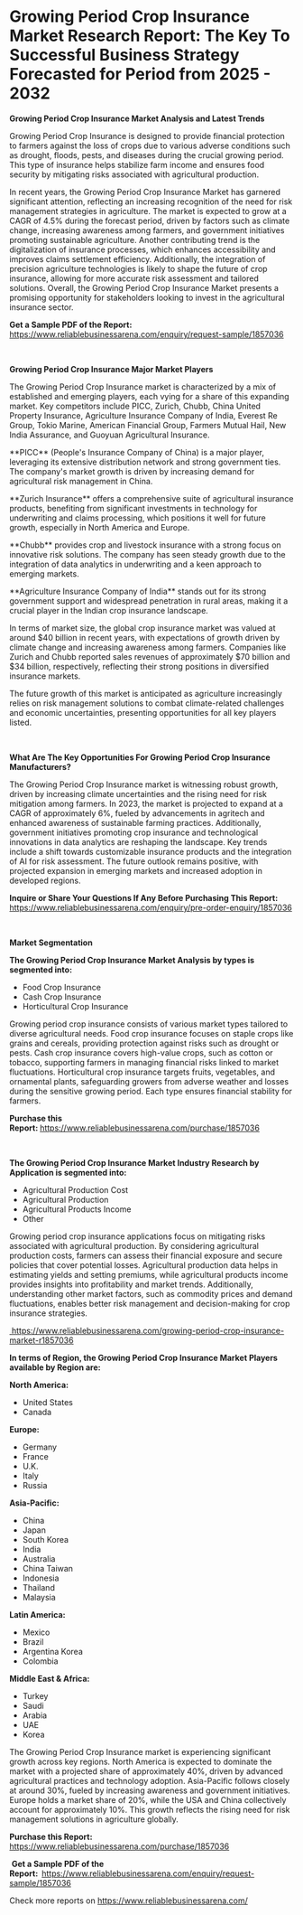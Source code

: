 <p><h1>Growing Period Crop Insurance Market Research Report: The Key To Successful Business Strategy Forecasted for Period from 2025 - 2032</h1></p><p><strong>Growing Period Crop Insurance Market Analysis and Latest Trends</strong></p>
<p><p>Growing Period Crop Insurance is designed to provide financial protection to farmers against the loss of crops due to various adverse conditions such as drought, floods, pests, and diseases during the crucial growing period. This type of insurance helps stabilize farm income and ensures food security by mitigating risks associated with agricultural production. </p><p>In recent years, the Growing Period Crop Insurance Market has garnered significant attention, reflecting an increasing recognition of the need for risk management strategies in agriculture. The market is expected to grow at a CAGR of 4.5% during the forecast period, driven by factors such as climate change, increasing awareness among farmers, and government initiatives promoting sustainable agriculture. Another contributing trend is the digitalization of insurance processes, which enhances accessibility and improves claims settlement efficiency. Additionally, the integration of precision agriculture technologies is likely to shape the future of crop insurance, allowing for more accurate risk assessment and tailored solutions. Overall, the Growing Period Crop Insurance Market presents a promising opportunity for stakeholders looking to invest in the agricultural insurance sector.</p></p>
<p><strong>Get a Sample PDF of the Report:&nbsp;</strong> <a href="https://www.reliablebusinessarena.com/enquiry/request-sample/1857036?utm_campaign=3181&utm_medium=2&utm_source=Github&utm_content=ia&utm_term=27032025&utm_id=growing-period-crop-insurance">https://www.reliablebusinessarena.com/enquiry/request-sample/1857036</a></p>
<p>&nbsp;</p>
<p><strong>Growing Period Crop Insurance Major Market Players</strong></p>
<p><p>The Growing Period Crop Insurance market is characterized by a mix of established and emerging players, each vying for a share of this expanding market. Key competitors include PICC, Zurich, Chubb, China United Property Insurance, Agriculture Insurance Company of India, Everest Re Group, Tokio Marine, American Financial Group, Farmers Mutual Hail, New India Assurance, and Guoyuan Agricultural Insurance.</p><p>**PICC** (People's Insurance Company of China) is a major player, leveraging its extensive distribution network and strong government ties. The company's market growth is driven by increasing demand for agricultural risk management in China. </p><p>**Zurich Insurance** offers a comprehensive suite of agricultural insurance products, benefiting from significant investments in technology for underwriting and claims processing, which positions it well for future growth, especially in North America and Europe.</p><p>**Chubb** provides crop and livestock insurance with a strong focus on innovative risk solutions. The company has seen steady growth due to the integration of data analytics in underwriting and a keen approach to emerging markets.</p><p>**Agriculture Insurance Company of India** stands out for its strong government support and widespread penetration in rural areas, making it a crucial player in the Indian crop insurance landscape. </p><p>In terms of market size, the global crop insurance market was valued at around $40 billion in recent years, with expectations of growth driven by climate change and increasing awareness among farmers. Companies like Zurich and Chubb reported sales revenues of approximately $70 billion and $34 billion, respectively, reflecting their strong positions in diversified insurance markets.</p><p>The future growth of this market is anticipated as agriculture increasingly relies on risk management solutions to combat climate-related challenges and economic uncertainties, presenting opportunities for all key players listed.</p></p>
<p>&nbsp;</p>
<p><strong>What Are The Key Opportunities For Growing Period Crop Insurance Manufacturers?</strong></p>
<p><p>The Growing Period Crop Insurance market is witnessing robust growth, driven by increasing climate uncertainties and the rising need for risk mitigation among farmers. In 2023, the market is projected to expand at a CAGR of approximately 6%, fueled by advancements in agritech and enhanced awareness of sustainable farming practices. Additionally, government initiatives promoting crop insurance and technological innovations in data analytics are reshaping the landscape. Key trends include a shift towards customizable insurance products and the integration of AI for risk assessment. The future outlook remains positive, with projected expansion in emerging markets and increased adoption in developed regions.</p></p>
<p><strong>Inquire or Share Your Questions If Any Before Purchasing This Report:</strong> <a href="https://www.reliablebusinessarena.com/enquiry/pre-order-enquiry/1857036?utm_campaign=3181&utm_medium=2&utm_source=Github&utm_content=ia&utm_term=27032025&utm_id=growing-period-crop-insurance">https://www.reliablebusinessarena.com/enquiry/pre-order-enquiry/1857036</a></p>
<p>&nbsp;</p>
<p><strong>Market Segmentation</strong></p>
<p><strong>The Growing Period Crop Insurance Market Analysis by types is segmented into:</strong></p>
<p><ul><li>Food Crop Insurance</li><li>Cash Crop Insurance</li><li>Horticultural Crop Insurance</li></ul></p>
<p><p>Growing period crop insurance consists of various market types tailored to diverse agricultural needs. Food crop insurance focuses on staple crops like grains and cereals, providing protection against risks such as drought or pests. Cash crop insurance covers high-value crops, such as cotton or tobacco, supporting farmers in managing financial risks linked to market fluctuations. Horticultural crop insurance targets fruits, vegetables, and ornamental plants, safeguarding growers from adverse weather and losses during the sensitive growing period. Each type ensures financial stability for farmers.</p></p>
<p><strong>Purchase this Report:&nbsp;</strong><a href="https://www.reliablebusinessarena.com/purchase/1857036?utm_campaign=3181&utm_medium=2&utm_source=Github&utm_content=ia&utm_term=27032025&utm_id=growing-period-crop-insurance">https://www.reliablebusinessarena.com/purchase/1857036</a></p>
<p>&nbsp;</p>
<p><strong>The Growing Period Crop Insurance Market Industry Research by Application is segmented into:</strong></p>
<p><ul><li>Agricultural Production Cost</li><li>Agricultural Production</li><li>Agricultural Products Income</li><li>Other</li></ul></p>
<p><p>Growing period crop insurance applications focus on mitigating risks associated with agricultural production. By considering agricultural production costs, farmers can assess their financial exposure and secure policies that cover potential losses. Agricultural production data helps in estimating yields and setting premiums, while agricultural products income provides insights into profitability and market trends. Additionally, understanding other market factors, such as commodity prices and demand fluctuations, enables better risk management and decision-making for crop insurance strategies.</p></p>
<p><a href="https://www.reliablebusinessarena.com/growing-period-crop-insurance-market-r1857036?utm_campaign=3181&utm_medium=2&utm_source=Github&utm_content=ia&utm_term=27032025&utm_id=growing-period-crop-insurance">&nbsp;https://www.reliablebusinessarena.com/growing-period-crop-insurance-market-r1857036</a></p>
<p><strong>In terms of Region, the Growing Period Crop Insurance Market Players available by Region are:</strong></p>
<p>
    <p> <strong> North America: </strong>
        <ul>
            <li>United States</li>
            <li>Canada</li>
        </ul>
        </p> 
    <p> <strong> Europe: </strong>
        <ul>
            <li>Germany</li>
            <li>France</li>
            <li>U.K.</li>
            <li>Italy</li>
            <li>Russia</li>
        </ul>
        </p> 
    <p> <strong> Asia-Pacific: </strong>
        <ul>
            <li>China</li>
            <li>Japan</li>
            <li>South Korea</li>
            <li>India</li>
            <li>Australia</li>
            <li>China Taiwan</li>
            <li>Indonesia</li>
            <li>Thailand</li>
            <li>Malaysia</li>
        </ul>
        </p> 
    <p> <strong> Latin America: </strong>
        <ul>
            <li>Mexico</li>
            <li>Brazil</li>
            <li>Argentina Korea</li>
            <li>Colombia</li>
        </ul>
        </p> 
    <p> <strong> Middle East & Africa: </strong>
        <ul>
            <li>Turkey</li>
            <li>Saudi</li>
            <li>Arabia</li>
            <li>UAE</li>
            <li>Korea</li>
        </ul>
    </p>
    </p>
<p><p>The Growing Period Crop Insurance market is experiencing significant growth across key regions. North America is expected to dominate the market with a projected share of approximately 40%, driven by advanced agricultural practices and technology adoption. Asia-Pacific follows closely at around 30%, fueled by increasing awareness and government initiatives. Europe holds a market share of 20%, while the USA and China collectively account for approximately 10%. This growth reflects the rising need for risk management solutions in agriculture globally.</p></p>
<p><strong>Purchase this Report: </strong><a href="https://www.reliablebusinessarena.com/purchase/1857036?utm_campaign=3181&utm_medium=2&utm_source=Github&utm_content=ia&utm_term=27032025&utm_id=growing-period-crop-insurance">https://www.reliablebusinessarena.com/purchase/1857036</a></p>
<p>&nbsp;<strong>Get a Sample PDF of the Report:&nbsp;&nbsp;</strong><a href="https://www.reliablebusinessarena.com/enquiry/request-sample/1857036?utm_campaign=3181&utm_medium=2&utm_source=Github&utm_content=ia&utm_term=27032025&utm_id=growing-period-crop-insurance">https://www.reliablebusinessarena.com/enquiry/request-sample/1857036</a></p>
<p><strong></strong></p>
<p>Check more reports on <a href="https://www.reliablebusinessarena.com/?utm_campaign=3181&utm_medium=2&utm_source=Github&utm_content=ia&utm_term=27032025&utm_id=growing-period-crop-insurance">https://www.reliablebusinessarena.com/</a></p>